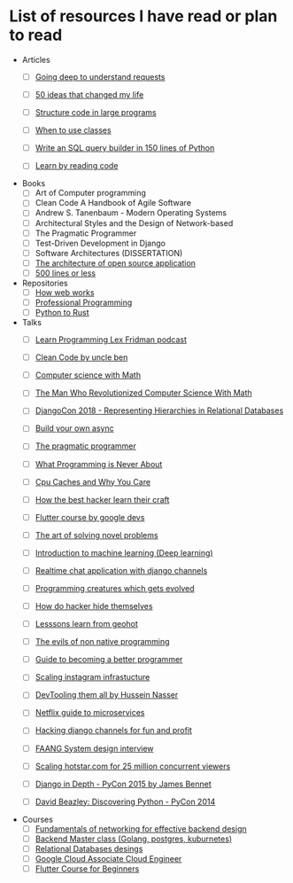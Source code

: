 # List of resources I have read or plan to read

- Articles
  - [ ] [Going deep to understand requests](https://medium.com/@anthonypjshaw/python-requests-deep-dive-a0a5c5c1e093)
  
  - [ ] [50 ideas that changed my life](https://perell.com/essay/50-ideas-that-changed-my-life/)

  - [ ] [Structure code in large programs](https://death.andgravity.com/aosa)

  - [ ] [When to use classes ](https://death.andgravity.com/same-arguments)

  - [ ] [Write an SQL query builder in 150 lines of Python](https://death.andgravity.com/query-builder-how)

  - [ ] [Learn by reading code](https://death.andgravity.com/stdlib)

- Books
  - [ ] Art of Computer programming
  - [ ] Clean Code A Handbook of Agile Software
  - [ ] Andrew S. Tanenbaum - Modern Operating Systems
  - [ ] Architectural Styles and the Design of Network-based 
  - [ ] The Pragmatic Programmer
  - [ ] Test-Driven Development in Django
  - [ ] Software Architectures (DISSERTATION)
  - [ ] [The architecture of open source application](http://aosabook.org/en/index.html#aosa2)
  - [ ] [500 lines or less](http://aosabook.org/en/index.html#500lines)

- Repositories
  - [ ] [How web works](https://github.com/vasanthk/how-web-works)
  - [ ] [Professional Programming](https://github.com/charlax/professional-programming)
  - [ ] [Python to Rust](https://github.com/rochacbruno/py2rs)
- Talks
  - [ ] [Learn Programming Lex Fridman podcast](https://www.youtube.com/watch?v=j-BVv0XW1H8)
  - [ ] [Clean Code by uncle ben](https://youtu.be/7EmboKQH8lM)
  - [ ] [Computer science with Math]()
  - [ ] [The Man Who Revolutionized Computer Science With Math](https://youtu.be/rkZzg7Vowao)
  - [ ] [DjangoCon 2018 - Representing Hierarchies in Relational Databases](https://youtu.be/CRxjoklS8v0)
  - [ ] [Build your own async](https://youtu.be/Y4Gt3Xjd7G8)
  - [ ] [The pragmatic programmer](https://youtu.be/4yQtztHmct4)
  - [ ] [What Programming is Never About](https://youtu.be/Lzc3HcIgXis)
  - [ ] [Cpu Caches and Why You Care](https://youtu.be/WDIkqP4JbkE)
  - [ ] [How the best hacker learn their craft](https://youtu.be/6vj96QetfTg)
  - [ ] [Flutter course by google devs](https://youtu.be/CPmN4-i9zC8)
  - [ ] [The art of solving novel problems](https://youtu.be/wGP1Tm8xyPI)
  - [ ] [Introduction to machine learning (Deep learning)](https://youtu.be/iOh7QUZGyiU)
  - [ ] [Realtime chat application with django channels](https://youtu.be/4t11vbDlyvs)
  - [ ] [Programming creatures which gets evolved](https://youtu.be/N3tRFayqVtk)
  - [ ] [How do hacker hide themselves](https://www.youtube.com/watch?v=BWVyp0wYpgA)
  - [ ] [Lesssons learn from geohot](https://youtu.be/2dijE1JXyEA)
  - [ ] [The evils of non native programming](https://youtu.be/tK50z_gUpZI)
  - [ ] [Guide to becoming a better programmer](https://jeffandcaseyshow.com/jacs_0004_0016)
  - [ ] [Scaling instagram infrastucture](https://youtu.be/hnpzNAPiC0E)
  - [ ] [DevTooling them all by Hussein Nasser](https://youtube.com/playlist?list=PLQnljOFTspQX9U79P6eD_V9USIUTE9yAD)
  - [ ] [Netflix guide to microservices](https://youtu.be/CZ3wIuvmHeM)
  - [ ] [Hacking django channels for fun and profit](https://youtu.be/DK74vjuhpuM)
  - [ ] [FAANG System design interview](https://youtu.be/DK74vjuhpuM)
  - [ ] [Scaling hotstar.com for 25 million concurrent viewers](https://youtu.be/QjvyiyH4rr0)
  - [ ] [Django in Depth - PyCon 2015 by James Bennet](https://youtu.be/tkwZ1jG3XgA)
  - [ ] [David Beazley: Discovering Python - PyCon 2014](https://youtu.be/RZ4Sn-Y7AP8)


- Courses
  - [ ] [Fundamentals of networking for effective backend design](https://www.udemy.com/course/fundamentals-of-networking-for-effective-backend-design/)
  - [ ] [Backend Master class (Golang, postgres, kuburnetes)](https://www.udemy.com/course/backend-master-class-golang-postgresql-kubernetes)
  - [ ] [Relational Databases desings](https://www.udemy.com/course/relational-database-design/)
  - [ ] [Google Cloud Associate Cloud Engineer](https://youtu.be/jpno8FSqpc8)
  - [ ] [Flutter Course for Beginners](https://youtu.be/VPvVD8t02U8)
